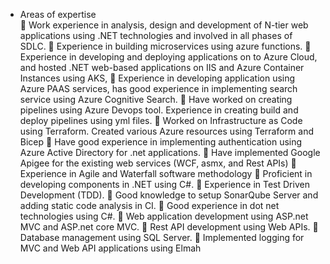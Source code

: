 - Areas of expertise 	
	Work experience in analysis, design and development of N-tier web applications using .NET technologies and involved in all phases of SDLC. 
	Experience in building microservices using azure functions.
	Experience in developing and deploying applications on to Azure Cloud, and hosted .NET web-based applications on IIS and Azure Container Instances using AKS,
	Experience in developing application using Azure PAAS services, has good experience in implementing search service using Azure Cognitive Search.
	Have worked on creating pipelines using Azure Devops tool. Experience in creating build and deploy pipelines using yml files.
	Worked on Infrastructure as Code using Terraform. Created various Azure resources using Terraform and Bicep 
	Have good experience in implementing authentication using Azure Active Directory for .net applications.
	Have implemented Google Apigee for the existing web services (WCF, asmx, and Rest APIs)
	Experience in Agile and Waterfall software methodology 
	Proficient in developing components in .NET using C#.
	Experience in Test Driven Development (TDD).
	Good knowledge to setup SonarQube Server and adding static code analysis in CI. 
	Good experience in dot net technologies using C#.
	Web application development using ASP.net MVC and ASP.net core MVC.
	Rest API development using Web APIs.
	Database management using SQL Server. 
	Implemented logging for MVC and Web API applications using Elmah


<!---
krishgalam/krishgalam is a ✨ special ✨ repository because its `README.md` (this file) appears on your GitHub profile.
You can click the Preview link to take a look at your changes.
--->
